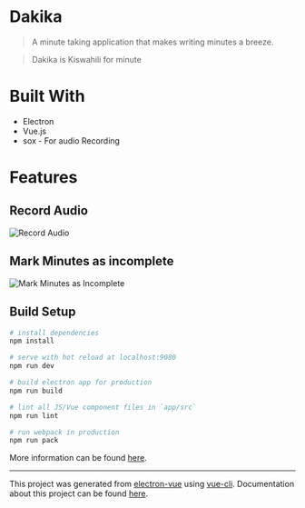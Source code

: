 # Dakika
> A minute taking application that makes writing minutes a breeze.

> Dakika is Kiswahili for minute

# Built With
* Electron
* Vue.js
* sox - For audio Recording

# Features
## Record Audio
![Record Audio](http://codedcell.com/storage/MinutesAudioRecording.gif)
## Mark Minutes as incomplete
![Mark Minutes as Incomplete](http://codedcell.com/storage/IncompleteMinutes.gif)
## Build Setup

``` bash
# install dependencies
npm install

# serve with hot reload at localhost:9080
npm run dev

# build electron app for production
npm run build

# lint all JS/Vue component files in `app/src`
npm run lint

# run webpack in production
npm run pack
```
More information can be found [here](https://simulatedgreg.gitbooks.io/electron-vue/content/docs/npm_scripts.html).

---

This project was generated from [electron-vue](https://github.com/SimulatedGREG/electron-vue) using [vue-cli](https://github.com/vuejs/vue-cli). Documentation about this project can be found [here](https://simulatedgreg.gitbooks.io/electron-vue/content/index.html).
